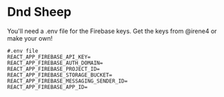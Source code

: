 # Dnd Sheep

You'll need a .env file for the Firebase keys. Get the keys from @irene4 or make your own!
```
#.env file
REACT_APP_FIREBASE_API_KEY=
REACT_APP_FIREBASE_AUTH_DOMAIN=
REACT_APP_FIREBASE_PROJECT_ID=
REACT_APP_FIREBASE_STORAGE_BUCKET=
REACT_APP_FIREBASE_MESSAGING_SENDER_ID=
REACT_APP_FIREBASE_APP_ID=
```
